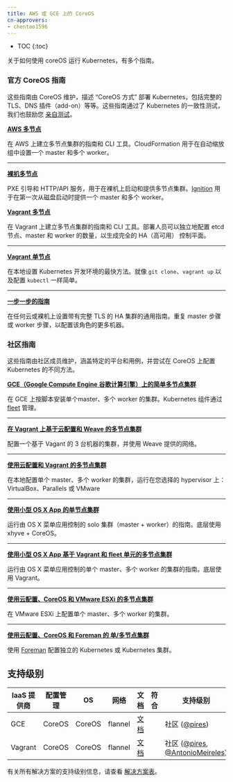 ```yaml
---
title: AWS 或 GCE 上的 CoreOS
cn-approvers:
- chentao1596
---
```

<!--
---
title: CoreOS on AWS or GCE
---
-->

* TOC
{:toc}

<!--
There are multiple guides on running Kubernetes with [CoreOS](https://coreos.com/kubernetes/docs/latest/):
-->
关于如何使用 coreOS 运行 Kubernetes，有多个指南。

<!--
### Official CoreOS Guides
-->
### 官方 CoreOS 指南

<!--
These guides are maintained by CoreOS and deploy Kubernetes the "CoreOS Way" with full TLS, the DNS add-on, and more. These guides pass Kubernetes conformance testing and we encourage you to [test this yourself](https://coreos.com/kubernetes/docs/latest/conformance-tests.html).
-->
这些指南由 CoreOS 维护，描述 “CoreOS 方式” 部署 Kubernetes，包括完整的 TLS、DNS 插件（add-on）等等。这些指南通过了 Kubernetes 的一致性测试，我们也鼓励您 [亲自测试](https://coreos.com/kubernetes/docs/latest/conformance-tests.html)。

<!--
[**AWS Multi-Node**](https://coreos.com/kubernetes/docs/latest/kubernetes-on-aws.html)
-->
[**AWS 多节点**](https://coreos.com/kubernetes/docs/latest/kubernetes-on-aws.html)

<!--
Guide and CLI tool for setting up a multi-node cluster on AWS. CloudFormation is used to set up a master and multiple workers in auto-scaling groups.
-->
在 AWS 上建立多节点集群的指南和 CLI 工具。CloudFormation 用于在自动缩放组中设置一个 master 和多个 worker。

<hr/>

<!--
[**Bare Metal Multi-Node**](https://coreos.com/kubernetes/docs/latest/kubernetes-on-baremetal.html#automated-provisioning)
-->
[**裸机多节点**](https://coreos.com/kubernetes/docs/latest/kubernetes-on-baremetal.html#automated-provisioning)

<!--
Guide and HTTP/API service for PXE booting and provisioning a multi-node cluster on bare metal. [Ignition](https://coreos.com/ignition/docs/latest/) is used to provision a master and multiple workers on the first boot from disk.
-->
PXE 引导和 HTTP/API 服务，用于在裸机上启动和提供多节点集群。[Ignition](https://coreos.com/ignition/docs/latest/) 用于在第一次从磁盘启动时提供一个 master 和多个 worker。

<!--
[**Vagrant Multi-Node**](https://coreos.com/kubernetes/docs/latest/kubernetes-on-vagrant.html)
-->
[**Vagrant 多节点**](https://coreos.com/kubernetes/docs/latest/kubernetes-on-vagrant.html)

<!--
Guide to setting up a multi-node cluster on Vagrant. The deployer can independently configure the number of etcd nodes, master nodes, and worker nodes to bring up a fully HA control plane.
-->
在 Vagrant 上建立多节点集群的指南和 CLI 工具。部署人员可以独立地配置 etcd 节点、master 和 worker 的数量，以生成完全的 HA（高可用） 控制平面。

<hr/>

<!--
[**Vagrant Single-Node**](https://coreos.com/kubernetes/docs/latest/kubernetes-on-vagrant-single.html)
-->
[**Vagrant 单节点**](https://coreos.com/kubernetes/docs/latest/kubernetes-on-vagrant-single.html)

<!--
The quickest way to set up a Kubernetes development environment locally. As easy as `git clone`, `vagrant up` and configuring `kubectl`.
-->
在本地设置 Kubernetes 开发环境的最快方法。就像 `git clone`、`vagrant up` 以及配置 `kubectl` 一样简单。

<hr/>

<!--
[**Full Step by Step Guide**](https://coreos.com/kubernetes/docs/latest/getting-started.html)
-->
[**一步一步的指南**](https://coreos.com/kubernetes/docs/latest/getting-started.html)

<!--
A generic guide to setting up an HA cluster on any cloud or bare metal, with full TLS. Repeat the master or worker steps to configure more machines of that role.
-->
在任何云或裸机上设置带有完整 TLS 的 HA 集群的通用指南。重复 master 步骤或 worker 步骤，以配置该角色的更多机器。

<!--
### Community Guides
-->
### 社区指南

<!--
These guides are maintained by community members, cover specific platforms and use cases, and experiment with different ways of configuring Kubernetes on CoreOS.
-->
这些指南由社区成员维护，涵盖特定的平台和用例，并尝试在 CoreOS 上配置 Kubernetes 的不同方法。

<!--
[**Easy Multi-node Cluster on Google Compute Engine**](https://github.com/rimusz/coreos-multi-node-k8s-gce/blob/master/README.md)
-->
[**GCE（Google Compute Engine 谷歌计算引擎）上的简单多节点集群**](https://github.com/rimusz/coreos-multi-node-k8s-gce/blob/master/README.md)

<!--
Scripted installation of a single master, multi-worker cluster on GCE. Kubernetes components are managed by [fleet](https://github.com/coreos/fleet).
-->
在 GCE 上按脚本安装单个master、多个 worker 的集群。Kubernetes 组件通过 [fleet](https://github.com/coreos/fleet) 管理。

<hr/>

<!--
[**Multi-node cluster using cloud-config and Weave on Vagrant**](https://github.com/errordeveloper/weave-demos/blob/master/poseidon/README.md)
-->
[**在 Vagrant 上基于云配置和 Weave 的多节点集群**](https://github.com/errordeveloper/weave-demos/blob/master/poseidon/README.md)

<!--
Configure a Vagrant-based cluster of 3 machines with networking provided by Weave.
-->
配置一个基于 Vagant 的 3 台机器的集群，并使用 Weave 提供的网络。

<hr/>

<!--
[**Multi-node cluster using cloud-config and Vagrant**](https://github.com/pires/kubernetes-vagrant-coreos-cluster/blob/master/README.md)
-->
[**使用云配置和 Vagrant 的多节点集群**](https://github.com/pires/kubernetes-vagrant-coreos-cluster/blob/master/README.md)

<!--
Configure a single master, multi-worker cluster locally, running on your choice of hypervisor: VirtualBox, Parallels, or VMware
-->
在本地配置单个 master、多个 worker 的集群，运行在您选择的 hypervisor 上：VirtualBox、Parallels 或 VMware

<hr/>

<!--
[**Single-node cluster using a small OS X App**](https://github.com/rimusz/kube-solo-osx/blob/master/README.md)
-->
[**使用小型 OS X App 的单节点集群**](https://github.com/rimusz/kube-solo-osx/blob/master/README.md)

<!--
Guide to running a solo cluster (master + worker) controlled by an OS X menubar application. Uses xhyve + CoreOS under the hood.
-->
运行由 OS X 菜单应用控制的 solo 集群（master + worker）的指南。底层使用 xhyve + CoreOS。

<hr/>

<!--
[**Multi-node cluster with Vagrant and fleet units using a small OS X App**](https://github.com/rimusz/coreos-osx-gui-kubernetes-cluster/blob/master/README.md)
-->
[**使用小型 OS X App 基于 Vagrant 和 fleet 单元的多节点集群**](https://github.com/rimusz/coreos-osx-gui-kubernetes-cluster/blob/master/README.md)

<!--
Guide to running a single master, multi-worker cluster controlled by an OS X menubar application. Uses Vagrant under the hood.
-->
运行由 OS X 菜单应用控制的单个 master、多个 worker 的集群的指南。底层使用 Vagrant。

<hr/>

<!--
[**Multi-node cluster using cloud-config, CoreOS and VMware ESXi**](https://github.com/xavierbaude/VMware-coreos-multi-nodes-Kubernetes)
-->
[**使用云配置、CoreOS 和 VMware ESXi 的多节点集群**](https://github.com/xavierbaude/VMware-coreos-multi-nodes-Kubernetes)

<!--
Configure a single master, single worker cluster on VMware ESXi.
-->
在 VMware ESXi 上配置单个 master、多个 worker 的集群。

<hr/>

<!--
[**Single/Multi-node cluster using cloud-config, CoreOS and Foreman**](https://github.com/johscheuer/theforeman-coreos-kubernetes)
-->
[**使用云配置、CoreOS 和 Foreman 的 单/多节点集群**](https://github.com/johscheuer/theforeman-coreos-kubernetes)

<!--
Configure a standalone Kubernetes or a Kubernetes cluster with [Foreman](https://theforeman.org).
-->
使用 [Foreman](https://theforeman.org) 配置独立的 Kubernetes 或 Kubernetes 集群。

<!--
## Support Level
-->
## 支持级别


<!--
IaaS Provider        | Config. Mgmt | OS     | Networking  | Docs                                              | Conforms | Support Level
-------------------- | ------------ | ------ | ----------  | ---------------------------------------------     | ---------| ----------------------------
GCE                  | CoreOS       | CoreOS | flannel     | [docs](/docs/getting-started-guides/coreos)                                 |          | Community ([@pires](https://github.com/pires))
Vagrant              | CoreOS       | CoreOS | flannel     | [docs](/docs/getting-started-guides/coreos)                                 |          | Community ([@pires](https://github.com/pires), [@AntonioMeireles](https://github.com/AntonioMeireles))
-->
IaaS 提供商          | 配置管理     | OS     | 网络        | 文档                                              | 符合     | 支持级别
-------------------- | ------------ | ------ | ----------  | ---------------------------------------------     | ---------| ----------------------------
GCE                  | CoreOS       | CoreOS | flannel     | [文档](/docs/getting-started-guides/coreos)                                 |          | 社区 ([@pires](https://github.com/pires))
Vagrant              | CoreOS       | CoreOS | flannel     | [文档](/docs/getting-started-guides/coreos)                                 |          | 社区 ([@pires](https://github.com/pires), [@AntonioMeireles](https://github.com/AntonioMeireles))

<!--
For support level information on all solutions, see the [Table of solutions](/docs/getting-started-guides/#table-of-solutions) chart.
-->
有关所有解决方案的支持级别信息，请查看 [解决方案表](/docs/getting-started-guides/#table-of-solutions)。
